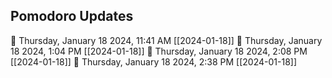 

## Pomodoro Updates


🍅 Thursday, January 18 2024, 11:41 AM [[2024-01-18]]
🍅 Thursday, January 18 2024, 1:04 PM [[2024-01-18]]
🍅 Thursday, January 18 2024, 2:08 PM [[2024-01-18]]🍅 Thursday, January 18 2024, 2:38 PM [[2024-01-18]]